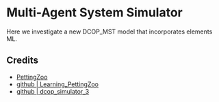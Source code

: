 # Multi-Agent System Simulator

Here we investigate a new DCOP_MST model that incorporates elements ML.

## Credits

- [PettingZoo](https://www.pettingzoo.ml/#)
- [github | Learning_PettingZoo](https://github.com/Arseni1919/Learning_PettingZoo)
- [github | dcop_simulator_3](https://github.com/Arseni1919/dcop_simulator_3)

